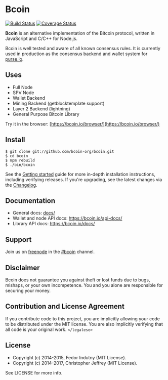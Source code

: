 # Bcoin

[![Build Status][circleci-status-img]][circleci-status-url]
[![Coverage Status][coverage-status-img]][coverage-status-url]

**Bcoin** is an alternative implementation of the Bitcoin protocol, written in
JavaScript and C/C++ for Node.js.

Bcoin is well tested and aware of all known consensus rules. It is currently
used in production as the consensus backend and wallet system for
[purse.io][purse].

## Uses

- Full Node
- SPV Node
- Wallet Backend
- Mining Backend (getblocktemplate support)
- Layer 2 Backend (lightning)
- General Purpose Bitcoin Library

Try it in the browser: [https://bcoin.io/browser/](https://bcoin.io/browser/)

## Install

```
$ git clone git://github.com/bcoin-org/bcoin.git
$ cd bcoin
$ npm rebuild
$ ./bin/bcoin
```

See the [Getting started][guide] guide for more in-depth installation
instructions, including verifying releases. If you're upgrading, see the
latest changes via the [Changelog][changelog].

## Documentation

- General docs: [docs/](docs/README.md)
- Wallet and node API docs: https://bcoin.io/api-docs/
- Library API docs: https://bcoin.io/docs/

## Support

Join us on [freenode][freenode] in the [#bcoin][irc] channel.

## Disclaimer

Bcoin does not guarantee you against theft or lost funds due to bugs, mishaps,
or your own incompetence. You and you alone are responsible for securing your
money.

## Contribution and License Agreement

If you contribute code to this project, you are implicitly allowing your code
to be distributed under the MIT license. You are also implicitly verifying that
all code is your original work. `</legalese>`

## License

- Copyright (c) 2014-2015, Fedor Indutny (MIT License).
- Copyright (c) 2014-2017, Christopher Jeffrey (MIT License).

See LICENSE for more info.

[purse]: https://purse.io
[guide]: docs/getting-started.md
[freenode]: https://freenode.net/
[irc]: irc://irc.freenode.net/bcoin
[changelog]: CHANGELOG.md

[coverage-status-img]: https://codecov.io/gh/bcoin-org/bcoin/badge.svg?branch=master
[coverage-status-url]: https://codecov.io/gh/bcoin-org/bcoin?branch=master
[circleci-status-img]: https://circleci.com/gh/bcoin-org/bcoin/tree/master.svg?style=shield
[circleci-status-url]: https://circleci.com/gh/bcoin-org/bcoin/tree/master
